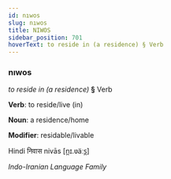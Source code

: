 ```yaml
---
id: nıwos
slug: nıwos
title: NIWOS
sidebar_position: 701
hoverText: to reside in (a residence) § Verb
---
```


### nıwos

*to reside in (a residence)* **§** Verb

**Verb**: to reside/live (in)

**Noun**: a residence/home

**Modifier**: residable/livable

Hindi निवास nivās [n̪ɪ.ʋäːs̪]

*Indo-Iranian Language Family*